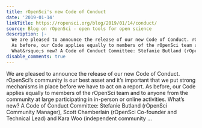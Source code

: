 ```yaml
---
title: rOpenSci's new Code of Conduct
date: '2019-01-14'
linkTitle: https://ropensci.org/blog/2019/01/14/conduct/
source: Blog on rOpenSci - open tools for open science
description: |-
  We are pleased to announce the release of our new Code of Conduct. rOpenSci&rsquo;s community is our best asset and it&rsquo;s important that we put strong mechanisms in place before we have to act on a report.
  As before, our Code applies equally to members of the rOpenSci team and to anyone from the community at large participating in in-person or online activities.
  What&rsquo;s new? A Code of Conduct Committee: Stefanie Butland (rOpenSci Community Manager), Scott Chamberlain (rOpenSci Co-founder and Technical Lead) and Kara Woo (independent community ...
disable_comments: true
---
```

We are pleased to announce the release of our new Code of Conduct. rOpenSci&rsquo;s community is our best asset and it&rsquo;s important that we put strong mechanisms in place before we have to act on a report.
As before, our Code applies equally to members of the rOpenSci team and to anyone from the community at large participating in in-person or online activities.
What&rsquo;s new? A Code of Conduct Committee: Stefanie Butland (rOpenSci Community Manager), Scott Chamberlain (rOpenSci Co-founder and Technical Lead) and Kara Woo (independent community ...